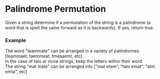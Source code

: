 # Palindrome Permutation
<p>Given a string determine if a permutation of the string is a palindrome (a word that is spelt the same forward as it is backwards). If yes, return true.

### Example
<p>The word "teammate" can be arranged in a variety of palindromes.
[teammaet, taemmeat, tmeaaemt, etc].<br/>
In the case of two or more strings, keep the letters within their word.<br/>
The string "mat mate" can be arranged into ["mat etam", "tam emat", "atm emta", etc]</p>
